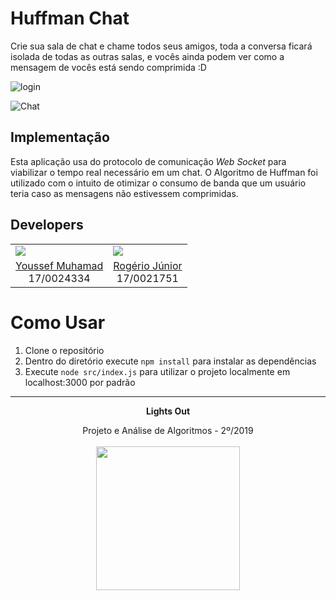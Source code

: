 # Huffman Chat

Crie sua sala de chat e chame todos seus amigos, toda a conversa ficará isolada de todas as outras salas, e vocês ainda podem ver como a mensagem de vocês está sendo comprimida :D

![login](https://i.imgur.com/jYwJ2lc.png)

![Chat](https://i.imgur.com/Xcw2Mwt.png)

## Implementação

Esta aplicação usa do protocolo de comunicação _Web Socket_ para viabilizar o tempo real necessário em um chat. O Algoritmo de Huffman foi utilizado com o intuito de otimizar o consumo de banda que um usuário teria caso as mensagens não estivessem comprimidas.

## Developers

<table border="0">
    <tr>
        <td> <img src="https://avatars3.githubusercontent.com/u/29265857?s=460&v=4"> </td>
        <td> <img src="https://avatars3.githubusercontent.com/u/42387946?s=460&v=4"> </td>
    </tr>
    <tr>
        <td align="center"> <a href="https://github.com/youssef-md"> Youssef Muhamad </a> <br> 17/0024334 </td>
        <td align="center"> <a href="https://github.com/rogerioo"> Rogério Júnior </a> <br> 17/0021751 </td>
    </tr>
</table>

# Como Usar

1. Clone o repositório
2. Dentro do diretório execute `npm install` para instalar as dependências
3. Execute `node src/index.js` para utilizar o projeto localmente em localhost:3000 por padrão

<hr/>
<p align="center"><b>Lights Out</b></p>
<p align="center">Projeto e Análise de Algoritmos - 2º/2019<br /><br />
<a href="https://fga.unb.br" target="_blank"><img width="230"src="https://4.bp.blogspot.com/-0aa6fAFnSnA/VzICtBQgciI/AAAAAAAARn4/SxVsQPFNeE0fxkCPVgMWbhd5qIEAYCMbwCLcB/s1600/unb-gama.png"></a>
</p>
